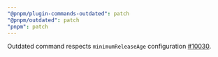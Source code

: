```yaml
---
"@pnpm/plugin-commands-outdated": patch
"@pnpm/outdated": patch
"pnpm": patch
---
```


Outdated command respects `minimumReleaseAge` configuration [#10030](https://github.com/pnpm/pnpm/pull/10030).
